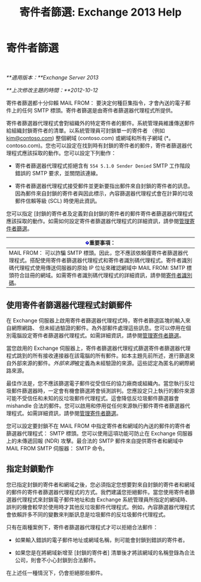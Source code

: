 ﻿---
title: '寄件者篩選: Exchange 2013 Help'
TOCTitle: 寄件者篩選
ms:assetid: b833f864-ff10-46a0-a653-28fb9ba30896
ms:mtpsurl: https://technet.microsoft.com/zh-tw/library/Bb124354(v=EXCHG.150)
ms:contentKeyID: 50474042
ms.date: 05/21/2018
mtps_version: v=EXCHG.150
ms.translationtype: MT
---

# 寄件者篩選

 

_**適用版本：**Exchange Server 2013_

_**上次修改主題的時間：**2012-10-12_

寄件者篩選都十分仰賴 MAIL FROM： 要決定何種巨集指令，才會內送的電子郵件上的任何 SMTP 標頭。寄件者篩選是由寄件者篩選器代理程式所提供。

寄件者篩選器代理程式會對組織外的特定寄件者的郵件。系統管理員維護傳送郵件給組織封鎖寄件者的清單。以系統管理員可封鎖單一的寄件者 （例如 kim@contoso.com) 整個網域 (contoso.com) 或網域和所有子網域 (\*。 contoso.com)。您也可以設定在找到時有封鎖的寄件者的郵件，寄件者篩選器代理程式應該採取的動作。您可以設定下列動作：

  - 寄件者篩選器代理程式拒絕含有 `554 5.1.0 Sender Denied` SMTP 工作階段錯誤的 SMTP 要求，並關閉該連線。

  - 寄件者篩選器代理程式接受郵件並更新要指出郵件來自封鎖的寄件者的訊息。因為郵件來自封鎖的寄件者與因此標示，內容篩選器代理程式會在計算的垃圾郵件信賴等級 (SCL) 時使用此資訊。

您可以指定 \[封鎖的寄件者及定義對自封鎖的寄件者的郵件寄件者篩選器代理程式應該採取的動作。如需如何設定寄件者篩選器代理程式的詳細資訊，請參閱[管理寄件者篩選](manage-sender-filtering-exchange-2013-help.md)。

<table>
<thead>
<tr class="header">
<th><img src="images/Bb124558.important(EXCHG.150).gif" title="重要事項" alt="重要事項" />重要事項：</th>
</tr>
</thead>
<tbody>
<tr class="odd">
<td>MAIL FROM： 可以詐騙 SMTP 標頭。因此，您不應該依賴僅寄件者篩選器代理程式。搭配使用寄件者篩選器代理程式和寄件者識別碼代理程式。寄件者識別碼代理程式使用傳送伺服器的原始 IP 位址來確認網域中 MAIL FROM: SMTP 標頭符合註冊的網域。如需寄件者識別碼代理程式的詳細資訊，請參閱<a href="sender-id-exchange-2013-help.md">寄件者識別碼</a>。</td>
</tr>
</tbody>
</table>


## 使用寄件者篩選器代理程式封鎖郵件

在 Exchange 伺服器上啟用寄件者篩選器代理程式時，寄件者篩選區塊的輸入來自網際網路、 但未經過驗證的郵件。為外部郵件處理這些訊息。您可以停用在個別電腦設定寄件者篩選器代理程式。如需詳細資訊，請參閱[管理寄件者篩選](manage-sender-filtering-exchange-2013-help.md)。

當您啟用的 Exchange 伺服器上，寄件者篩選器代理程式篩選寄件者篩選器代理程式跳到的所有接收連接器在該電腦的所有郵件。如本主題先前所述，進行篩選來自外部來源的郵件。*外部來源*被定義為未經驗證的來源。這些認定為匿名的網際網路來源。

最佳作法是，您不應該篩選電子郵件從受信任的協力廠商或組織內。當您執行反垃圾郵件篩選器時，一定會有機會篩選將會偵測誤判。您應設定只上執行的郵件來源可能不受信任和未知的反垃圾郵件代理程式。這會降低反垃圾郵件篩選器會 mishandle 合法的郵件。您可以啟用和停用從任何來源執行郵件寄件者篩選器代理程式。如需詳細資訊，請參閱[管理寄件者篩選](manage-sender-filtering-exchange-2013-help.md)。

您可以設定要封鎖不在 MAIL FROM 中指定寄件者和網域的內送的郵件的寄件者篩選器代理程式： SMTP 標頭。您可以使用這項功能可防止在 Exchange 伺服器上的未傳遞回報 (NDR) 攻擊。最合法的 SMTP 郵件來自提供寄件者和網域中 MAIL FROM SMTP 伺服器： SMTP 命令。

## 指定封鎖動作

您已指定封鎖的寄件者和網域之後，您必須指定您想要對來自封鎖的寄件者和網域的郵件的寄件者篩選器代理程式的方式。我們建議您拒絕郵件。當您使用寄件者篩選器代理程式來封鎖電子郵件地址和由 Exchange 系統管理員所指定的網域時、 誤判的機會較早於使用時才其他反垃圾郵件代理程式。例如，內容篩選器代理程式會依賴許多不同的變數來判斷訊息是垃圾郵件的反垃圾郵件代理程式。

只有在兩種案例下，寄件者篩選器代理程式才可以拒絕合法郵件：

  - 如果輸入錯誤的電子郵件地址或網域名稱，則可能會封鎖到錯誤的寄件者。

  - 如果您是在將網域新增至 \[封鎖的寄件者\] 清單後才將該網域的名稱登錄為合法公司，則會不小心封鎖到合法郵件。

在上述任一種情況下，仍會拒絕那些郵件。

